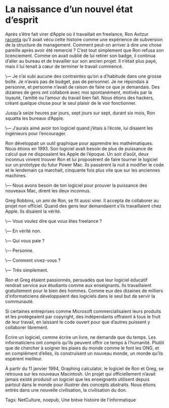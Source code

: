 # La naissance d’un nouvel état d’esprit

Après s’être fait virer d’Apple où il travaillait en freelance, Ron Avitzur [raconta](http://www.pacifict.com/Story/) qu’il avait vécu cette histoire comme une expérience de subversion de la structure de management. Comment peut-on arriver à dire une chose pareille après avoir été remercié ? C’est tout simplement que Ron refusa son licenciement. Comme on avait oublié de lui retirer son badge, il continua d’aller au bureau et de travailler sur son ancien projet. Il n’était plus payé, mais il lui tenait à cœur de terminer le travail commencé.

\— Je n’ai subi aucune des contraintes qu’on a d’habitude dans une grosse boîte. Je n’avais pas de budget, pas de personnel. Je ne répondais à personne, et personne n’avait de raison de faire ce que je demandais. Des dizaines de gens ont collaboré avec moi spontanément, motivés par la loyauté, l’amitié ou l’amour du travail bien fait. Nous étions des hackers, créant quelque chose pour le seul plaisir de le voir fonctionner.

Jusqu’à seize heures par jours, sept jours sur sept, durant six mois, Ron squatta les bureaux d’Apple.

\— J’aurais aimé avoir ton logiciel quand j’étais à l’école, lui disaient les ingénieurs pour l’encourager.

Ron développait un outil graphique pour apprendre les mathématiques. Nous étions en 1993. Son logiciel avait besoin de plus de puissance de calcul que ne disposaient les Apple de l’époque. Un soir d’août, deux inconnus vinrent trouver Ron et lui proposèrent de faire tourner le logiciel sur un prototype du futur Power Mac. Ils passèrent la nuit à modifier le code et le lendemain ça marchait, cinquante fois plus vite que sur les anciennes machines.

\— Nous avons besoin de ton logiciel pour prouver la puissance des nouveaux Mac, dirent les deux inconnus.

Greg Robbins, un ami de Ron, se fit aussi virer. Il accepta de collaborer au projet non officiel. Quand des gens leur demandaient s’ils travaillaient chez Apple. Ils disaient la vérité.

\— Vous voulez dire que vous êtes freelance ?

\— En vérité non.

\— Qui vous paie ?

\— Personne.

\— Comment vivez-vous ?

\— Très simplement.

Ron et Greg étaient passionnés, persuadés que leur logiciel éducatif rendrait service aux étudiants comme aux enseignants. Ils travaillaient gratuitement pour le bien des hommes. Comme eux des dizaines de milliers d’informaticiens développaient des logiciels dans le seul but de servir la communauté.

Si certaines entreprises comme Microsoft commercialisaient leurs produits et les protégeaient par copyright, des indépendants offraient à tous le fruit de leur travail, en laissant le code ouvert pour que d’autres puissent y collaborer librement.

Écrire un logiciel, comme écrire un livre, ne demande que du temps. Les informaticiens ont compris qu’ils peuvent offrir ce temps à l’humanité. Plutôt que de chercher à soigner les plaies du monde comme le font les ONG, et en complément d’elles, ils construisent un nouveau monde, un monde qu’ils espèrent meilleur.

À partir du 11 janvier 1994, Graphing calculator, le logiciel de Ron et Greg, se retrouva sur les nouveaux Macintosh. Un projet qui officiellement n’avait jamais existé produisit un logiciel que les enseignants utilisent depuis partout dans le monde pour illustrer des concepts abstraits. Nous étions entrés dans une nouvelle civilisation, la civilisation du don.

Tags: NetCulture, noepub, Une brève histoire de l'informatique